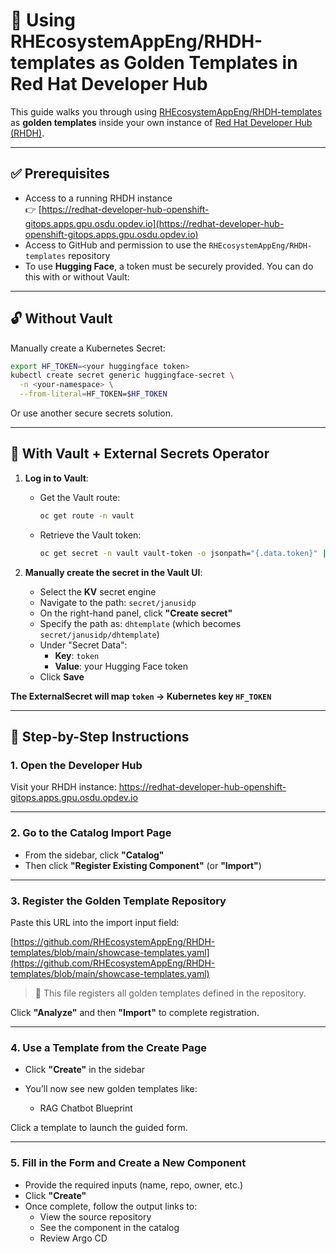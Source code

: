 # 🧩 Using RHEcosystemAppEng/RHDH-templates as Golden Templates in Red Hat Developer Hub

This guide walks you through using [RHEcosystemAppEng/RHDH-templates](https://github.com/RHEcosystemAppEng/RHDH-templates) as **golden templates** inside your own instance of [Red Hat Developer Hub (RHDH)](https://redhat-developer-hub-openshift-gitops.apps.gpu.osdu.opdev.io/).

---

## ✅ Prerequisites

- Access to a running RHDH instance  
  👉 [https://redhat-developer-hub-openshift-gitops.apps.gpu.osdu.opdev.io](https://redhat-developer-hub-openshift-gitops.apps.gpu.osdu.opdev.io)
- Access to GitHub and permission to use the `RHEcosystemAppEng/RHDH-templates` repository
- To use **Hugging Face**, a token must be securely provided. You can do this with or without Vault:

---

## 🔓 Without Vault
Manually create a Kubernetes Secret:

```bash
export HF_TOKEN=<your huggingface token>
kubectl create secret generic huggingface-secret \
  -n <your-namespace> \
  --from-literal=HF_TOKEN=$HF_TOKEN
```

Or use another secure secrets solution.

---

## 🔐 With Vault + External Secrets Operator

1. **Log in to Vault**:
   - Get the Vault route:
     ```bash
     oc get route -n vault
     ```
   - Retrieve the Vault token:
     ```bash
     oc get secret -n vault vault-token -o jsonpath="{.data.token}" | base64 --decode
     ```

2. **Manually create the secret in the Vault UI**:
   - Select the **KV** secret engine
   - Navigate to the path: `secret/janusidp`
   - On the right-hand panel, click **"Create secret"**
   - Specify the path as: `dhtemplate` (which becomes `secret/janusidp/dhtemplate`)
   - Under "Secret Data":
     - **Key**: `token`
     - **Value**: your Hugging Face token
   - Click **Save**

  **The ExternalSecret will map `token` → Kubernetes key `HF_TOKEN`**

---

## 🚀 Step-by-Step Instructions

### 1. Open the Developer Hub

Visit your RHDH instance: https://redhat-developer-hub-openshift-gitops.apps.gpu.osdu.opdev.io


---

### 2. Go to the Catalog Import Page

- From the sidebar, click **"Catalog"**
- Then click **"Register Existing Component"** (or **"Import"**)

---

### 3. Register the Golden Template Repository

Paste this URL into the import input field:

[https://github.com/RHEcosystemAppEng/RHDH-templates/blob/main/showcase-templates.yaml](https://github.com/RHEcosystemAppEng/RHDH-templates/blob/main/showcase-templates.yaml)


> 📝 This file registers all golden templates defined in the repository.

Click **"Analyze"** and then **"Import"** to complete registration.

---

### 4. Use a Template from the Create Page

- Click **"Create"** in the sidebar
- You’ll now see new golden templates like:

  - RAG Chatbot Blueprint

Click a template to launch the guided form.

---

### 5. Fill in the Form and Create a New Component

- Provide the required inputs (name, repo, owner, etc.)
- Click **"Create"**
- Once complete, follow the output links to:
  - View the source repository
  - See the component in the catalog
  - Review Argo CD

